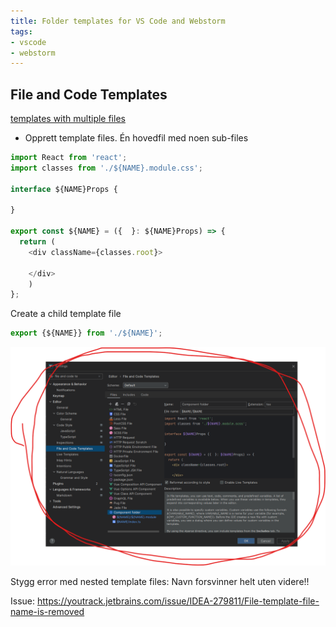```yaml
---
title: Folder templates for VS Code and Webstorm
tags:
- vscode
- webstorm
---
```


## File and Code Templates

[templates with multiple files](https://www.jetbrains.com/help/webstorm/templates-with-multiple-files.html#ws_template_for_component_files)

- Opprett template files. Én hovedfil med noen sub-files

```ts
import React from 'react';
import classes from './${NAME}.module.css';

interface ${NAME}Props {

}

export const ${NAME} = ({  }: ${NAME}Props) => {
  return (
    <div className={classes.root}>
      
    </div>
    )
};
```````

Create a child template file

```ts
export {${NAME}} from './${NAME}';
```

![Alt text](/images/file-and-code-templates2.png)

Stygg error med nested template files: Navn forsvinner helt uten videre!!

Issue: <https://youtrack.jetbrains.com/issue/IDEA-279811/File-template-file-name-is-removed>
